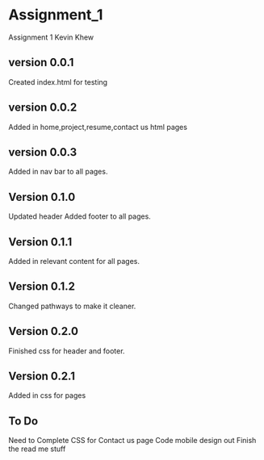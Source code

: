 # Assignment_1
Assignment 1 Kevin Khew

## version 0.0.1
Created index.html for testing

## version 0.0.2
Added in home,project,resume,contact us html pages

## version 0.0.3 
Added in nav bar to all pages.

## Version 0.1.0
Updated header 
Added footer to all pages.

## Version 0.1.1
Added in relevant content for all pages.
## Version 0.1.2
Changed pathways to make it cleaner.

## Version 0.2.0
Finished css for header and footer.

## Version 0.2.1
Added in css for pages

## To Do
Need to Complete CSS for Contact us page
Code mobile design out
Finish the read me stuff